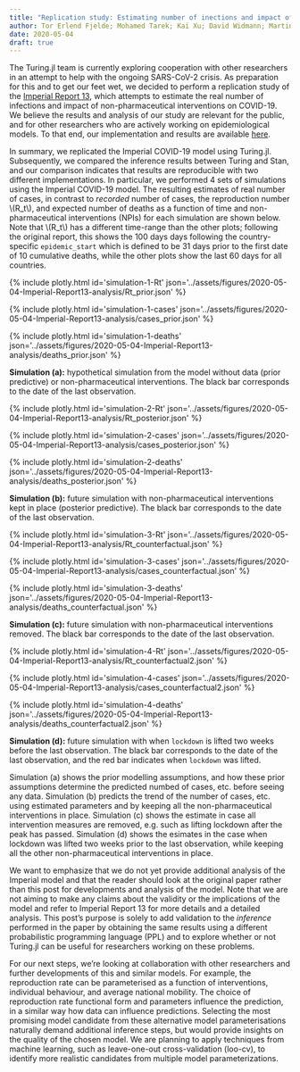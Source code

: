 ```yaml
---
title: "Replication study: Estimating number of inections and impact of NPIs on COVID-19 in European countries (Imperial Report 13)"
author: Tor Erlend Fjelde; Mohamed Tarek; Kai Xu; David Widmann; Martin Trapp; Cameron Pfiffer; Hong Ge 
date: 2020-05-04
draft: true
---
```


The Turing.jl team is currently exploring cooperation with other researchers in an attempt to help with the ongoing SARS-CoV-2 crisis. As preparation for this and to get our feet wet, we decided to perform a replication study of the [Imperial Report 13](https://www.imperial.ac.uk/mrc-global-infectious-disease-analysis/covid-19/report-13-europe-npi-impact/), which attempts to estimate the real number of infections and impact of non-pharmaceutical interventions on COVID-19. We believe the results and analysis of our study are relevant for the public, and for other researchers who are actively working on epidemiological models. To that end, our implementation and results are available [here](https://github.com/cambridge-mlg/Covid19).

In summary, we replicated the Imperial COVID-19 model using Turing.jl. Subsequently, we compared the inference results between Turing and Stan, and our comparison indicates that results are reproducible with two different implementations. In particular, we performed 4 sets of simulations using the Imperial COVID-19 model. The resulting estimates of real number of cases, in contrast to *recorded* number of cases, the reproduction number \\(R\_t\\), and expected number of deaths as a function of time and non-pharmaceutical interventions (NPIs) for each simulation are shown below. Note that \\(R\_t\\) has a different time-range than the other plots; following the original report, this shows the 100 days days following the country-specific `epidemic_start` which is defined to be 31 days prior to the first date of 10 cumulative deaths, while the other plots show the last 60 days for all countries.

{% include plotly.html id='simulation-1-Rt' json='../assets/figures/2020-05-04-Imperial-Report13-analysis/Rt_prior.json' %}

{% include plotly.html id='simulation-1-cases' json='../assets/figures/2020-05-04-Imperial-Report13-analysis/cases_prior.json' %}

{% include plotly.html id='simulation-1-deaths' json='../assets/figures/2020-05-04-Imperial-Report13-analysis/deaths_prior.json' %}

**Simulation (a):** hypothetical simulation from the model without data (prior predictive) or non-pharmaceutical interventions. The black bar corresponds to the date of the last observation.

{% include plotly.html id='simulation-2-Rt' json='../assets/figures/2020-05-04-Imperial-Report13-analysis/Rt_posterior.json' %}

{% include plotly.html id='simulation-2-cases' json='../assets/figures/2020-05-04-Imperial-Report13-analysis/cases_posterior.json' %}

{% include plotly.html id='simulation-2-deaths' json='../assets/figures/2020-05-04-Imperial-Report13-analysis/deaths_posterior.json' %}

**Simulation (b):** future simulation with non-pharmaceutical interventions kept in place (posterior predictive). The black bar corresponds to the date of the last observation.

{% include plotly.html id='simulation-3-Rt' json='../assets/figures/2020-05-04-Imperial-Report13-analysis/Rt_counterfactual.json' %}

{% include plotly.html id='simulation-3-cases' json='../assets/figures/2020-05-04-Imperial-Report13-analysis/cases_counterfactual.json' %}

{% include plotly.html id='simulation-3-deaths' json='../assets/figures/2020-05-04-Imperial-Report13-analysis/deaths_counterfactual.json' %}

**Simulation (c):** future simulation with non-pharmaceutical interventions removed. The black bar corresponds to the date of the last observation.

{% include plotly.html id='simulation-4-Rt' json='../assets/figures/2020-05-04-Imperial-Report13-analysis/Rt_counterfactual2.json' %}

{% include plotly.html id='simulation-4-cases' json='../assets/figures/2020-05-04-Imperial-Report13-analysis/cases_counterfactual2.json' %}

{% include plotly.html id='simulation-4-deaths' json='../assets/figures/2020-05-04-Imperial-Report13-analysis/deaths_counterfactual2.json' %}

**Simulation (d):** future simulation with when `lockdown` is lifted two weeks before the last observation. The black bar corresponds to the date of the last observation, and the red bar indicates when `lockdown` was lifted.

Simulation (a) shows the prior modelling assumptions, and how these prior assumptions determine the predicted numbed of cases, etc. before seeing any data. Simulation (b) predicts the trend of the number of cases, etc. using estimated parameters and by keeping all the non-pharmaceutical interventions in place. Simulation (c) shows the estimate in case all intervention measures are removed, e.g. such as lifting lockdown after the peak has passed. Simulation (d) shows the esimates in the case when lockdown was lifted two weeks prior to the last observation, while keeping all the other non-pharmaceutical interventions in place.

We want to emphasize that we do not yet provide additional analysis of the Imperial model and that the reader should look at the original paper rather than this post for developments and analysis of the model. Note that we are not aiming to make any claims about the validity or the implications of the model and refer to Imperial Report 13 for more details and a detailed analysis. This post’s purpose is solely to add validation to the *inference* performed in the paper by obtaining the same results using a different probabilistic programming language (PPL) and to explore whether or not Turing.jl can be useful for researchers working on these problems.

For our next steps, we’re looking at collaboration with other researchers and further developments of this and similar models. For example, the reproduction rate can be parameterised as a function of interventions, individual behaviour, and average national mobility. The choice of reproduction rate functional form and parameters influence the prediction, in a similar way how data can influence predictions. Selecting the most promising model candidate from these alternative model parameterisations naturally demand additional inference steps, but would provide insights on the quality of the chosen model. We are planning to apply techniques from machine learning, such as leave-one-out cross-validation (loo-cv), to identify more realistic candidates from multiple model parameterizations. 


<!----- Footnotes ----->

